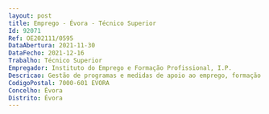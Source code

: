 ```yaml
--- 
layout: post
title: Emprego - Évora - Técnico Superior
Id: 92071
Ref: OE202111/0595
DataAbertura: 2021-11-30
DataFecho: 2021-12-16
Trabalho: Técnico Superior
Empregador: Instituto do Emprego e Formação Profissional, I.P.
Descricao: Gestão de programas e medidas de apoio ao emprego, formação profissional e reabilitação profissional Acompanhamento de entidades empregadora e de medidas de emprego e formação profissional Analise de pagamentos, encerramentos, reembolsos de programas e medidas de emprego e formação profissional
CodigoPostal: 7000-601 EVORA
Concelho: Évora
Distrito: Évora
--- 
```

